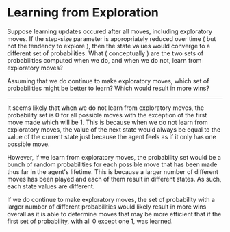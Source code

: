 # Learning from Exploration

Suppose learning updates occured after all moves, including exploratory moves. If the step-size parameter is appropriately reduced over time ( but not the tendency to explore ), then the state values would converge to a different set of probabilities. What ( conceptually ) are the two sets of probabilities computed when we do, and when we do not, learn from exploratory moves? 

Assuming that we do continue to make exploratory moves, which set of probabilities might be better to learn? Which would result in more wins?

---

It seems likely that when we do not learn from exploratory moves, the probability set is 0 for all possible moves with the exception of the first move made which will be 1. This is because when we do not learn from exploratory moves, the value of the next state would always be equal to the value of the current state just because the agent feels as if it only has one possible move. 

However, if we learn from exploratory moves, the probability set would be a bunch of random probabilities for each possible move that has been made thus far in the agent's lifetime. This is because a larger number of different moves has been played and each of them result in different states. As such, each state values are different.

If we do continue to make exploratory moves, the set of probability with a larger number of different probabilities would likely result in more wins overall as it is able to determine moves that may be more efficient that if the first set of probability, with all 0 except one 1, was learned.